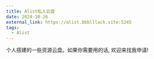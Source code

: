 ```yaml
---
title: Alist私人云盘
date: 2024-10-26
external_link: https://alist.bbblllack.site:5245
tags:
  - Alist
---
```


个人搭建的一些资源云盘。如果你需要用的话, 欢迎来找我申请!

<!--more-->